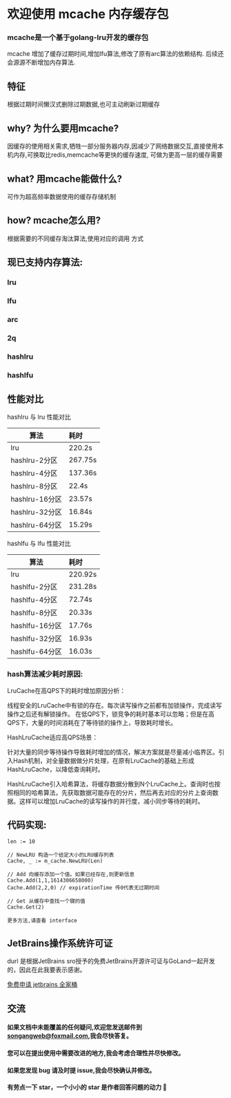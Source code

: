 # 欢迎使用 mcache 内存缓存包

### mcache是一个基于golang-lru开发的缓存包

mcache 增加了缓存过期时间,增加lfu算法,修改了原有arc算法的依赖结构.
后续还会源源不断增加内存算法.

## 特征
根据过期时间懒汉式删除过期数据,也可主动刷新过期缓存

## why? 为什么要用mcache?
因缓存的使用相关需求,牺牲一部分服务器内存,因减少了网络数据交互,直接使用本机内存,可换取比redis,memcache等更快的缓存速度,
可做为更高一层的缓存需要

## what? 用mcache能做什么?
可作为超高频率数据使用的缓存存储机制
  
## how? mcache怎么用?
根据需要的不同缓存淘汰算法,使用对应的调用 方式


## 现已支持内存算法:
### lru
### lfu
### arc
### 2q
### hashlru
### hashlfu

## 性能对比
hashlru 与 lru 性能对比

算法            | 耗时
-------------  | :-------------
lru            | 220.2s
hashlru-2分区   | 267.75s
hashlru-4分区   | 137.36s
hashlru-8分区   | 22.4s
hashlru-16分区  | 23.57s
hashlru-32分区  | 16.84s
hashlru-64分区  | 15.29s

hashlfu 与 lfu 性能对比

算法            | 耗时
-------------  | :-------------
lru            | 220.92s
hashlfu-2分区   | 231.28s
hashlfu-4分区   | 72.74s
hashlfu-8分区   | 20.33s
hashlfu-16分区  | 17.76s
hashlfu-32分区  | 16.93s
hashlfu-64分区  | 16.03s

### hash算法减少耗时原因:
LruCache在高QPS下的耗时增加原因分析：

线程安全的LruCache中有锁的存在。每次读写操作之前都有加锁操作，完成读写操作之后还有解锁操作。 在低QPS下，锁竞争的耗时基本可以忽略；但是在高QPS下，大量的时间消耗在了等待锁的操作上，导致耗时增长。

HashLruCache适应高QPS场景：

针对大量的同步等待操作导致耗时增加的情况，解决方案就是尽量减小临界区。引入Hash机制，对全量数据做分片处理，在原有LruCache的基础上形成HashLruCache，以降低查询耗时。

HashLruCache引入哈希算法，将缓存数据分散到N个LruCache上。查询时也按照相同的哈希算法，先获取数据可能存在的分片，然后再去对应的分片上查询数据。这样可以增加LruCache的读写操作的并行度，减小同步等待的耗时。

## 代码实现:    
    
    len := 10  
    
    // NewLRU 构造一个给定大小的LRU缓存列表
    Cache, _ := m_cache.NewLRU(Len)

    // Add 向缓存添加一个值。如果已经存在,则更新信息
    Cache.Add(1,1,1614306658000)
    Cache.Add(2,2,0) // expirationTime 传0代表无过期时间

    // Get 从缓存中查找一个键的值
    Cache.Get(2)

    更多方法,请查看 interface

## JetBrains操作系统许可证

durl 是根据JetBrains sro授予的免费JetBrains开源许可证与GoLand一起开发的，因此在此我要表示感谢。

[免费申请 jetbrains 全家桶](https://zhuanlan.zhihu.com/p/264139984?utm_source=wechat_session)


## 交流
#### 如果文档中未能覆盖的任何疑问,欢迎您发送邮件到<songangweb@foxmail.com>,我会尽快答复。
#### 您可以在提出使用中需要改进的地方,我会考虑合理性并尽快修改。
#### 如果您发现 bug 请及时提 issue,我会尽快确认并修改。
#### 有劳点一下 star，一个小小的 star 是作者回答问题的动力 🤝
#### 

